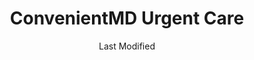 ---
layout: location-page
date: Last Modified
description: "Local COVID-19 testing is available at ConvenientMD Urgent Care in Bangor, Maine, USA."
permalink: "locations/maine/bangor/convenientmd-urgent-care/"
tags:
  - locations
  - maine
title: ConvenientMD Urgent Care
uniqueName: convenientmd-urgent-care
state: Maine
stateAbbr: ME
hood: "Bangor"
address: "543 Broadway"
city: "Bangor"
zip: "04401"
zipsNearby: "04406 04910 04911 04912 04330 04332 04333 04336 04338 04408 04401 04402 04609 04635 04653 04915 04917 04918 04612 04920 04613 04614 04629 04410 04411 04412 04616 04921 04617 04642 04414 04415 04416 04417 04922 04923 04843 04847 04924 04418 04419 04420 04421 04422 04622 04926 04927 04623 04341 04624 04928 04625 04563 04627 04929 04930 04932 04426 04481 04427 04428 04429 04430 04933 04431 04935 04605 04434 04435 04937 04438 04634 04941 04939 04607 04441 04485 04443 04444 04640 04942 04643 04943 04944 04448 04449 04644 04848 04646 04348 04648 04649 04450 04451 04453 04455 04456 04949 04457 04849 04850 04650 04686 04950 04459 04460 04658 04461 04462 04463 04951 04464 04952 04660 04953 04955 04957 04958 04662 04853 04664 04962 04353 04963 04468 04472 04469 04473 04474 04854 04354 04965 04475 04476 04967 04969 04637 04669 04841 04846 04856 04971 04672 04972 04479 04674 04675 04973 04974 04673 04676 04975 04976 04978 04979 04677 04358 04858 04679 04487 04859 04488 04680 04489 04981 04645 04681 04683 04684 04685 04861 04986 04987 04862 04988 04989 04863 04572 04864 04574 04901 04903 04493 04865 04363 04495 04693 04496 04467" 
mapUrl: "http://maps.apple.com/?q=ConvenientMD+Urgent+Care&address=543+Broadway,Bangor,Maine,04401"
locationType: Walk-in
phone: "207-922-1300"
website: "undefined"
onlineBooking: undefined
closed: undefined
closedUpdate: May 25th, 2020
notes: "Limited test kits available."
days: Everyday
hours: 8AM-8PM
ctaMessage: Call 207-922-1300
ctaUrl: "tel:207-922-1300"
---